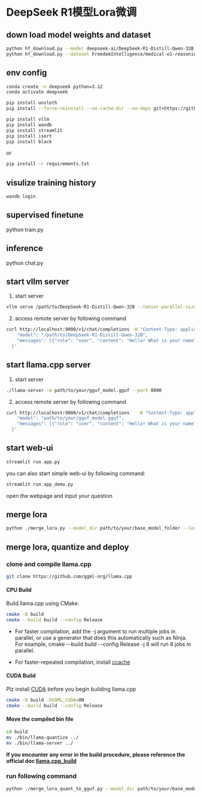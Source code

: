 # DeepSeek R1模型Lora微调

## down load model weights and dataset
```bash
python hf_download.py --model deepseek-ai/DeepSeek-R1-Distill-Qwen-32B --save_dir ./models
python hf_download.py --dataset FreedomIntelligence/medical-o1-reasoning-SFT --save_dir ./data
```

## env config
```bash
conda create -n deepseek python=3.12
conda activate deepseek

pip install unsloth
pip install --force-reinstall --no-cache-dir --no-deps git+https://github.com/unslothai/unsloth.git

pip install vllm
pip install wandb
pip install streamlit
pip install isort
pip install black
```
or
```bash
pip install -r requirements.txt
```

## visulize training history
```bash
wandb login
```

## supervised finetune
python train.py

## inference
python chat.py

## start vllm server
1. start server
```bash
vllm serve /path/to/DeepSeek-R1-Distill-Qwen-32B --tensor-parallel-size 1 --max-model-len 32768 --enforce-eager
```

2. access remote server by following command
```bash
curl http://localhost:9000/v1/chat/completions -H "Content-Type: application/json" -d '{
    "model": "/path/to/DeepSeek-R1-Distill-Qwen-32B",
    "messages": [{"role": "user", "content": "Hello! What is your name?"}]
  }'
```

## start llama.cpp server
1. start server
```bash
./llama-server -m path/to/your/gguf_model.gguf --port 8000
```

2. access remote server by following command
```bash
curl http://localhost:9000/v1/chat/completions   -H "Content-Type: application/json"   -d '{
    "model": "path/to/your/gguf_model.gguf",
    "messages": [{"role": "user", "content": "Hello! What is your name?"}]
  }'
```

## start web-ui
```bash
streamlit run app.py
```
you can also start simple web-ui by following command:
```bash
streamlit run app_demo.py
```

open the webpage and input your question

## merge lora
```bash
python ./merge_lora.py --model_dir path/to/your/base_model_folder --lora_adapter_dir path/to/your/lora_adapter_folder --max_seq_length 32768 --torch_dtype auto --save_model_dir /path/to/your/lora_mergerd_model_folder --save_method merged_16bit
```

## merge lora, quantize and deploy
### clone and compile llama.cpp
```bash
git clone https://github.com/ggml-org/llama.cpp
```
#### CPU Build
Build llama.cpp using CMake:
```bash
cmake -B build
cmake --build build --config Release
```
- For faster compilation, add the -j argument to run multiple jobs in parallel, or use a generator that does this automatically such as Ninja. For example, cmake --build build --config Release -j 8 will run 8 jobs in parallel.

- For faster-repeated compilation, install [ccache](https://ccache.dev/)

#### CUDA Build
Plz install [CUDA](https://developer.nvidia.com/cuda-toolkit) before you begin building llama.cpp
```bash
cmake -B build -DGGML_CUDA=ON
cmake --build build --config Release
```
#### Move the compiled bin file
```bash
cd build
mv ./bin/llama-quantize ../
mv ./bin/llama-server ../
```

**If you encounter any error in the build procedure, please reference the official doc [llama.cpp_build](https://github.com/ggml-org/llama.cpp/blob/master/docs/build.md)**

### run following command
```bash
python ./merge_lora_quant_to_gguf.py --model_dir path/to/your/base_model_folder --lora_adapter_dir path/to/your/lora_adapter_folder --max_seq_length 32768 --torch_dtype auto --save_quant_model_dir /path/to/your/lora_mergerd_quant_model_folder --quantization_method q4_k_m
```
